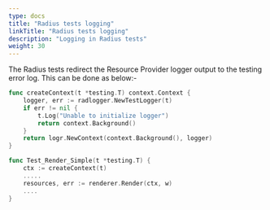 ```yaml
---
type: docs
title: "Radius tests logging"
linkTitle: "Radius tests logging"
description: "Logging in Radius tests"
weight: 30
---
```


The Radius tests redirect the Resource Provider logger output to the testing error log. This can be done as below:-

```go
func createContext(t *testing.T) context.Context {
	logger, err := radlogger.NewTestLogger(t)
	if err != nil {
		t.Log("Unable to initialize logger")
		return context.Background()
	}
	return logr.NewContext(context.Background(), logger)
}

func Test_Render_Simple(t *testing.T) {
	ctx := createContext(t)
    .....
    resources, err := renderer.Render(ctx, w)
    ....
}
```
